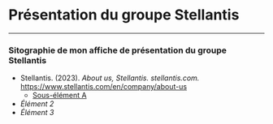 # Présentation du groupe Stellantis

-------------------------------

### Sitographie de mon affiche de présentation du groupe Stellantis

* Stellantis. (2023). *About us, Stellantis. stellantis.com.* https://www.stellantis.com/en/company/about-us
  * [Sous-élément A](https://www.stellantis.com/en/company/about-us)
* *Élément 2*
* *Élément 3*




